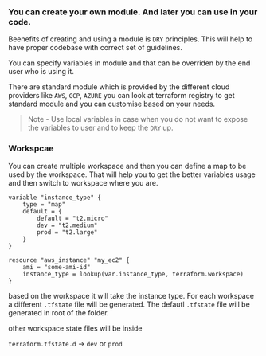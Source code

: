 ### You can create your own module. And later you can use in your code.

Beenefits of creating and using a module is `DRY` principles. This will help to have proper codebase with correct set of guidelines.

You can specify variables in module and that can be overriden by the end user who is using it.

There are standard module which is provided by the different cloud providers like `AWS`, `GCP`, `AZURE` you can look at terraform registry to get standard module and you can customise based on your needs.

> Note - Use local variables in case when you do not want to expose the variables to user and to keep the `DRY` up.

### Workspcae

You can create multiple workspace and then you can define a map to be used by the workspace. That will help you to get the better variables usage and then switch to workspace where you are.

```
variable "instance_type" {
    type = "map"
    default = {
        default = "t2.micro"
        dev = "t2.medium"
        prod = "t2.large"
    }
}

resource "aws_instance" "my_ec2" {
    ami = "some-ami-id"
    instance_type = lookup(var.instance_type, terraform.workspace)
}

```

based on the workspace it will take the instance type. For each workspace a different `.tfstate` file will be generated. The defautl `.tfstate` file will be generated in root of the folder.

other workspace state files will be inside

`terraform.tfstate.d` -> `dev` or `prod`
